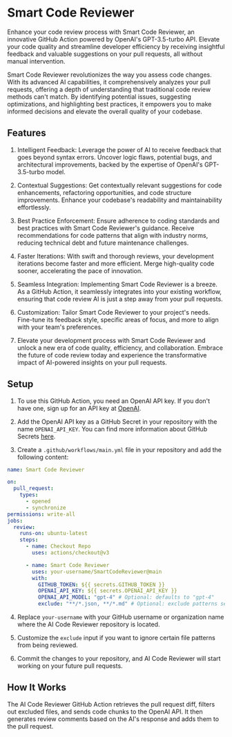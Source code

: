 # Smart Code Reviewer

Enhance your code review process with Smart Code Reviewer, an innovative GitHub Action powered by OpenAI's GPT-3.5-turbo API. Elevate your code quality and streamline developer efficiency by receiving insightful feedback and valuable suggestions on your pull requests, all without manual intervention.

Smart Code Reviewer revolutionizes the way you assess code changes. With its advanced AI capabilities, it comprehensively analyzes your pull requests, offering a depth of understanding that traditional code review methods can't match. By identifying potential issues, suggesting optimizations, and highlighting best practices, it empowers you to make informed decisions and elevate the overall quality of your codebase.

## Features

1. Intelligent Feedback: Leverage the power of AI to receive feedback that goes beyond syntax errors. Uncover logic flaws, potential bugs, and architectural improvements, backed by the expertise of OpenAI's GPT-3.5-turbo model.

2. Contextual Suggestions: Get contextually relevant suggestions for code enhancements, refactoring opportunities, and code structure improvements. Enhance your codebase's readability and maintainability effortlessly.

3. Best Practice Enforcement: Ensure adherence to coding standards and best practices with Smart Code Reviewer's guidance. Receive recommendations for code patterns that align with industry norms, reducing technical debt and future maintenance challenges.

4. Faster Iterations: With swift and thorough reviews, your development iterations become faster and more efficient. Merge high-quality code sooner, accelerating the pace of innovation.

5. Seamless Integration: Implementing Smart Code Reviewer is a breeze. As a GitHub Action, it seamlessly integrates into your existing workflow, ensuring that code review AI is just a step away from your pull requests.

6. Customization: Tailor Smart Code Reviewer to your project's needs. Fine-tune its feedback style, specific areas of focus, and more to align with your team's preferences.

7. Elevate your development process with Smart Code Reviewer and unlock a new era of code quality, efficiency, and collaboration. Embrace the future of code review today and experience the transformative impact of AI-powered insights on your pull requests.

## Setup

1. To use this GitHub Action, you need an OpenAI API key. If you don't have one, sign up for an API key
   at [OpenAI](https://beta.openai.com/signup).

2. Add the OpenAI API key as a GitHub Secret in your repository with the name `OPENAI_API_KEY`. You can find more
   information about GitHub Secrets [here](https://docs.github.com/en/actions/reference/encrypted-secrets).

3. Create a `.github/workflows/main.yml` file in your repository and add the following content:

```yaml
name: Smart Code Reviewer

on:
  pull_request:
    types:
      - opened
      - synchronize
permissions: write-all
jobs:
  review:
    runs-on: ubuntu-latest
    steps:
      - name: Checkout Repo
        uses: actions/checkout@v3

      - name: Smart Code Reviewer
        uses: your-username/SmartCodeReviewer@main
        with:
          GITHUB_TOKEN: ${{ secrets.GITHUB_TOKEN }}
          OPENAI_API_KEY: ${{ secrets.OPENAI_API_KEY }}
          OPENAI_API_MODEL: "gpt-4" # Optional: defaults to "gpt-4"
          exclude: "**/*.json, **/*.md" # Optional: exclude patterns separated by commas
```

4. Replace `your-username` with your GitHub username or organization name where the AI Code Reviewer repository is
   located.

5. Customize the `exclude` input if you want to ignore certain file patterns from being reviewed.

6. Commit the changes to your repository, and AI Code Reviewer will start working on your future pull requests.

## How It Works

The AI Code Reviewer GitHub Action retrieves the pull request diff, filters out excluded files, and sends code chunks to
the OpenAI API. It then generates review comments based on the AI's response and adds them to the pull request.
